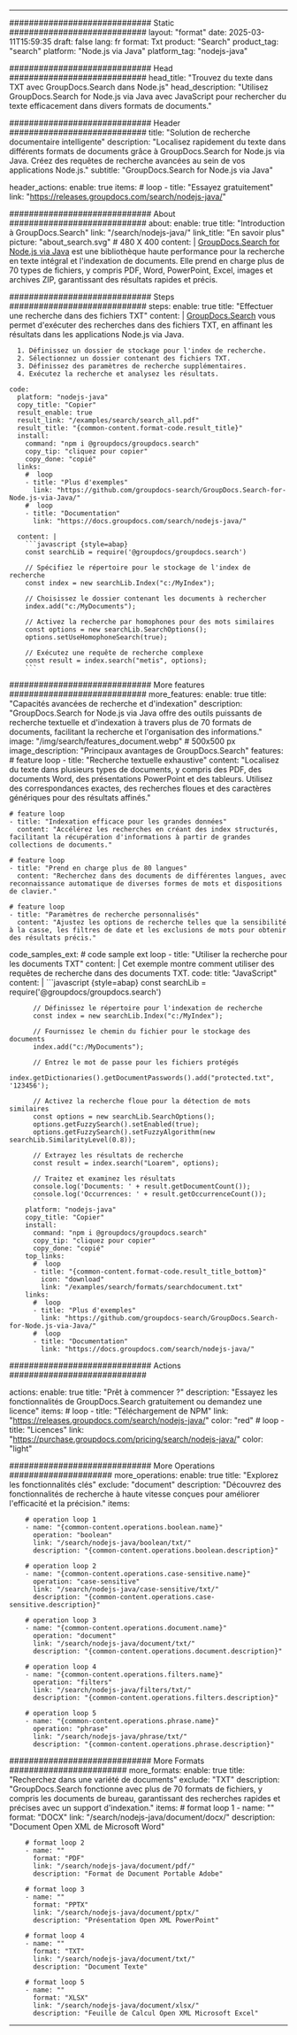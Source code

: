 
---
############################# Static ############################
layout: "format"
date:  2025-03-11T15:59:35
draft: false
lang: fr
format: Txt
product: "Search"
product_tag: "search"
platform: "Node.js via Java"
platform_tag: "nodejs-java"

############################# Head ############################
head_title: "Trouvez du texte dans TXT avec GroupDocs.Search dans Node.js"
head_description: "Utilisez GroupDocs.Search for Node.js via Java avec JavaScript pour rechercher du texte efficacement dans divers formats de documents."

############################# Header ############################
title: "Solution de recherche documentaire intelligente" 
description: "Localisez rapidement du texte dans différents formats de documents grâce à GroupDocs.Search for Node.js via Java. Créez des requêtes de recherche avancées au sein de vos applications Node.js."
subtitle: "GroupDocs.Search for Node.js via Java" 

header_actions:
  enable: true
  items:
    #  loop
    - title: "Essayez gratuitement"
      link: "https://releases.groupdocs.com/search/nodejs-java/"
      
############################# About ############################
about:
    enable: true
    title: "Introduction à GroupDocs.Search"
    link: "/search/nodejs-java/"
    link_title: "En savoir plus"
    picture: "about_search.svg" # 480 X 400
    content: |
       [GroupDocs.Search for Node.js via Java](/search/nodejs-java/) est une bibliothèque haute performance pour la recherche en texte intégral et l'indexation de documents. Elle prend en charge plus de 70 types de fichiers, y compris PDF, Word, PowerPoint, Excel, images et archives ZIP, garantissant des résultats rapides et précis.

############################# Steps ############################
steps:
    enable: true
    title: "Effectuer une recherche dans des fichiers TXT"
    content: |
      [GroupDocs.Search](/search/nodejs-java/) vous permet d'exécuter des recherches dans des fichiers TXT, en affinant les résultats dans les applications Node.js via Java.
      
      1. Définissez un dossier de stockage pour l'index de recherche.
      2. Sélectionnez un dossier contenant des fichiers TXT.
      3. Définissez des paramètres de recherche supplémentaires.
      4. Exécutez la recherche et analysez les résultats.
   
    code:
      platform: "nodejs-java"
      copy_title: "Copier"
      result_enable: true
      result_link: "/examples/search/search_all.pdf"
      result_title: "{common-content.format-code.result_title}"
      install:
        command: "npm i @groupdocs/groupdocs.search"
        copy_tip: "cliquez pour copier"
        copy_done: "copié"
      links:
        #  loop
        - title: "Plus d'exemples"
          link: "https://github.com/groupdocs-search/GroupDocs.Search-for-Node.js-via-Java/"
        #  loop
        - title: "Documentation"
          link: "https://docs.groupdocs.com/search/nodejs-java/"
          
      content: |
        ```javascript {style=abap}
        const searchLib = require('@groupdocs/groupdocs.search')

        // Spécifiez le répertoire pour le stockage de l'index de recherche
        const index = new searchLib.Index("c:/MyIndex");

        // Choisissez le dossier contenant les documents à rechercher
        index.add("c:/MyDocuments");

        // Activez la recherche par homophones pour des mots similaires
        const options = new searchLib.SearchOptions();
        options.setUseHomophoneSearch(true);

        // Exécutez une requête de recherche complexe
        const result = index.search("metis", options);
        ```            

############################# More features ############################
more_features:
  enable: true
  title: "Capacités avancées de recherche et d'indexation"
  description: "GroupDocs.Search for Node.js via Java offre des outils puissants de recherche textuelle et d'indexation à travers plus de 70 formats de documents, facilitant la recherche et l'organisation des informations."
  image: "/img/search/features_document.webp" # 500x500 px
  image_description: "Principaux avantages de GroupDocs.Search"
  features:
    # feature loop
    - title: "Recherche textuelle exhaustive"
      content: "Localisez du texte dans plusieurs types de documents, y compris des PDF, des documents Word, des présentations PowerPoint et des tableurs. Utilisez des correspondances exactes, des recherches floues et des caractères génériques pour des résultats affinés."

    # feature loop
    - title: "Indexation efficace pour les grandes données"
      content: "Accélérez les recherches en créant des index structurés, facilitant la récupération d'informations à partir de grandes collections de documents."

    # feature loop
    - title: "Prend en charge plus de 80 langues"
      content: "Recherchez dans des documents de différentes langues, avec reconnaissance automatique de diverses formes de mots et dispositions de clavier."

    # feature loop
    - title: "Paramètres de recherche personnalisés"
      content: "Ajustez les options de recherche telles que la sensibilité à la casse, les filtres de date et les exclusions de mots pour obtenir des résultats précis."
      
  code_samples_ext:
    # code sample ext loop
    - title: "Utiliser la recherche pour les documents TXT"
      content: |
        Cet exemple montre comment utiliser des requêtes de recherche dans des documents TXT.
      code:
        title: "JavaScript"
        content: |
          ```javascript {style=abap}
          const searchLib = require('@groupdocs/groupdocs.search')
          
          // Définissez le répertoire pour l'indexation de recherche
          const index = new searchLib.Index("c:/MyIndex");
              
          // Fournissez le chemin du fichier pour le stockage des documents
          index.add("c:/MyDocuments");

          // Entrez le mot de passe pour les fichiers protégés
          index.getDictionaries().getDocumentPasswords().add("protected.txt", '123456');

          // Activez la recherche floue pour la détection de mots similaires
          const options = new searchLib.SearchOptions();
          options.getFuzzySearch().setEnabled(true);
          options.getFuzzySearch().setFuzzyAlgorithm(new searchLib.SimilarityLevel(0.8));

          // Extrayez les résultats de recherche
          const result = index.search("Loarem", options);
          
          // Traitez et examinez les résultats
          console.log('Documents: ' + result.getDocumentCount());
          console.log('Occurrences: ' + result.getOccurrenceCount());
          ```
        platform: "nodejs-java"
        copy_title: "Copier"
        install:
          command: "npm i @groupdocs/groupdocs.search"
          copy_tip: "cliquez pour copier"
          copy_done: "copié"
        top_links:
          #  loop
          - title: "{common-content.format-code.result_title_bottom}"
            icon: "download"
            link: "/examples/search/formats/searchdocument.txt"
        links:
          #  loop
          - title: "Plus d'exemples"
            link: "https://github.com/groupdocs-search/GroupDocs.Search-for-Node.js-via-Java/"
          #  loop
          - title: "Documentation"
            link: "https://docs.groupdocs.com/search/nodejs-java/"
            

            


############################# Actions ############################

actions:
  enable: true
  title: "Prêt à commencer ?"
  description: "Essayez les fonctionnalités de GroupDocs.Search gratuitement ou demandez une licence"
  items:
    #  loop
    - title: "Téléchargement de NPM"
      link: "https://releases.groupdocs.com/search/nodejs-java/"
      color: "red"
        #  loop
    - title: "Licences"
      link: "https://purchase.groupdocs.com/pricing/search/nodejs-java/"
      color: "light"


############################# More Operations #####################
more_operations:
    enable: true
    title: "Explorez les fonctionnalités clés"
    exclude: "document"
    description: "Découvrez des fonctionnalités de recherche à haute vitesse conçues pour améliorer l'efficacité et la précision."
    items: 
          
        # operation loop 1
        - name: "{common-content.operations.boolean.name}"
          operation: "boolean"
          link: "/search/nodejs-java/boolean/txt/"
          description: "{common-content.operations.boolean.description}"

        # operation loop 2
        - name: "{common-content.operations.case-sensitive.name}"
          operation: "case-sensitive"
          link: "/search/nodejs-java/case-sensitive/txt/"
          description: "{common-content.operations.case-sensitive.description}"

        # operation loop 3
        - name: "{common-content.operations.document.name}"
          operation: "document"
          link: "/search/nodejs-java/document/txt/"
          description: "{common-content.operations.document.description}"

        # operation loop 4
        - name: "{common-content.operations.filters.name}"
          operation: "filters"
          link: "/search/nodejs-java/filters/txt/"
          description: "{common-content.operations.filters.description}"

        # operation loop 5
        - name: "{common-content.operations.phrase.name}"
          operation: "phrase"
          link: "/search/nodejs-java/phrase/txt/"
          description: "{common-content.operations.phrase.description}"
          
        
          
############################# More Formats ########################
more_formats:
    enable: true
    title: "Recherchez dans une variété de documents"
    exclude: "TXT"
    description: "GroupDocs.Search fonctionne avec plus de 70 formats de fichiers, y compris les documents de bureau, garantissant des recherches rapides et précises avec un support d'indexation."
    items: 
        # format loop 1
        - name: ""
          format: "DOCX"
          link: "/search/nodejs-java/document/docx/"
          description: "Document Open XML de Microsoft Word"
          
        # format loop 2
        - name: ""
          format: "PDF"
          link: "/search/nodejs-java/document/pdf/"
          description: "Format de Document Portable Adobe"
          
        # format loop 3
        - name: ""
          format: "PPTX"
          link: "/search/nodejs-java/document/pptx/"
          description: "Présentation Open XML PowerPoint"

        # format loop 4
        - name: ""
          format: "TXT"
          link: "/search/nodejs-java/document/txt/"
          description: "Document Texte"
          
        # format loop 5
        - name: ""
          format: "XLSX"
          link: "/search/nodejs-java/document/xlsx/"
          description: "Feuille de Calcul Open XML Microsoft Excel"
  

---